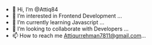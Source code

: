 - 👋 Hi, I’m @Attiq84
- 👀 I’m interested in Frontend Development ...
- 🌱 I’m currently learning Javascript ...
- 💞️ I’m looking to collaborate with Developers ...
- 📫 How to reach me  Attiqurrehman7811@gmail.com...

<!---
Attiq84/Attiq84 is a ✨ special ✨ repository because its `README.md` (this file) appears on your GitHub profile.
You can click the Preview link to take a look at your changes.
--->
